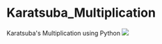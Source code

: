 # Karatsuba_Multiplication
Karatsuba's Multiplication using Python
<img src="https://render.githubusercontent.com/render/math?math=e^{i \pi} = -1">
